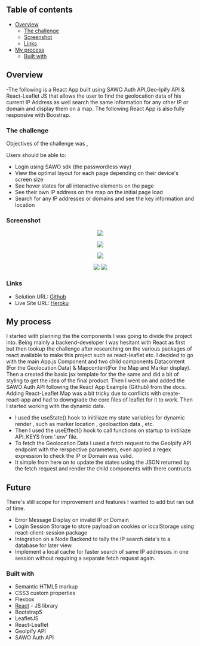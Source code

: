 ## Table of contents

- [Overview](#overview)
  - [The challenge](#the-challenge)
  - [Screenshot](#screenshot)
  - [Links](#links)
- [My process](#my-process)
  - [Built with](#built-with)

## Overview

-The following is a React App built using SAWO Auth API,Geo-Ipify API & React-Leaflet JS that allows the user to find the geolocation data of his current IP Address as well search the same information for any other IP or domain and display them on a map. The following React App is also fully responsive with Boostrap.

### The challenge

Objectives of the challenge was , 

Users should be able to:
- Login using SAWO sdk (the passwordless way)
- View the optimal layout for each page depending on their device's screen size
- See hover states for all interactive elements on the page
- See their own IP address on the map on the initial page load
- Search for any IP addresses or domains and see the key information and location

### Screenshot

<p align='center'><img src=screenshots\1.PNG>
<p align="center">
<p align='center'><img src=screenshots\2.PNG>
<p align="center">
<p align='center'><img src=screenshots\4.PNG>
<p align="center">
<img src=screenshots\3.PNG>
<img src=screenshots\5.PNG>

### Links

- Solution URL: [Github](https://github.com/hotaanubhab/IP-Address-Tracker)
- Live Site URL: [Heroku](https://ip-address-track.herokuapp.com/)

## My process

I started with planning the the components I was going to divide the project into. Being mainly a backend-developer I was hesitant with React as first but then tookup the challenge after researching on the various packages of react available to make this project such as react-leaflet etc. 
I decided to go with the main App.js Component and two child components Datacontent (For the Geolocation Data) & Mapcontent(For the Map and Marker display).
Then a created the basic jsx template for the the same and did a bit of styling to get the idea of the final product.
Then I went on and added the SAWO Auth API following the React App Example (Github) from the docs.
Adding React-Leaflet Map was a bit tricky due to conflicts with create-react-app and had to downgrade the core files of leaflet for it to work.
Then I started working with the dynamic data.
- I used the useState() hook to initiliaze my state variables for dynamic render , such as marker location , geoloaction data , etc.
- Then I used the useEffect() hook to call functions on startup to initiliaze API_KEYS from 
'.env' file.
- To fetch the Geolocation Data I used a fetch request to the GeoIpify API endpoint with the rerspective parameters, even applied a regex expression to check the IP or Domain was valid.
- It simple from here on to update the states using the JSON returned by the fetch request and render the child components with there contructs.


## Future

There's still scope for improvement and features I wanted to add but ran out of time. 
- Error Message Display on invalid IP or Domain
- Login Session Storage to store payload on cookies or localStorage using react-client-session package
- Integration on a Node Backend to tally the IP search data's to a database for later view.
- Implement a local cache for faster search of same IP addresses in one session without requiring a separate fetch request again.


### Built with

- Semantic HTML5 markup
- CSS3 custom properties
- Flexbox
- [React](https://reactjs.org/) - JS library
- Bootstrap5
- LeafletJS
- React-Leaflet
- GeoIpify API
- SAWO Auth API


